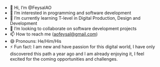 - 👋 Hi, I’m @FeysalAO
- 👀 I’m interested in programming and software development 
- 🌱 I’m currently learning T-level in Digital Production, Design and Development 
- 💞️ I’m looking to collaborate on software development projects
- 📫 How to reach me (aofeysal@gmail.com)
- 😄 Pronouns: He/Him/His
- ⚡ Fun fact: I am new and have passion for this digital world, I have only discovered this path a year ago and I am already enjoying it, I feel excited for the coming opportunities and challenges.

<!---
FeysalAO/FeysalAO is a ✨ special ✨ repository because its `README.md` (this file) appears on your GitHub profile.
You can click the Preview link to take a look at your changes.
--->
